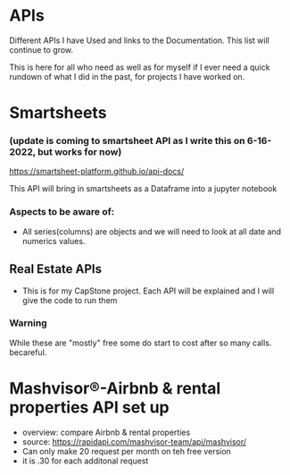 # APIs
Different APIs I have Used and links to the Documentation. This list will continue to grow.

This is here for all who need as well as for myself if I ever need a quick rundown of what I did in the past, for projects I have worked on.


# Smartsheets
### (update is coming to smartsheet API as I write this on 6-16-2022, but works for now)
https://smartsheet-platform.github.io/api-docs/

This API will bring in smartsheets as a Dataframe into a jupyter notebook
### Aspects to be aware of:
* All series(columns) are objects and we will need to look at all date and numerics values.

## Real Estate APIs
* This is for my CapStone project. Each API will be explained and I will give the code to run them
### Warning
While these are "mostly" free some do start to cost after so many calls. becareful.

# Mashvisor®-Airbnb & rental properties API set up
* overview: compare Airbnb & rental properties
* source: https://rapidapi.com/mashvisor-team/api/mashvisor/
* Can only make 20 request per month on teh free version
* it is .30 for each additonal request
